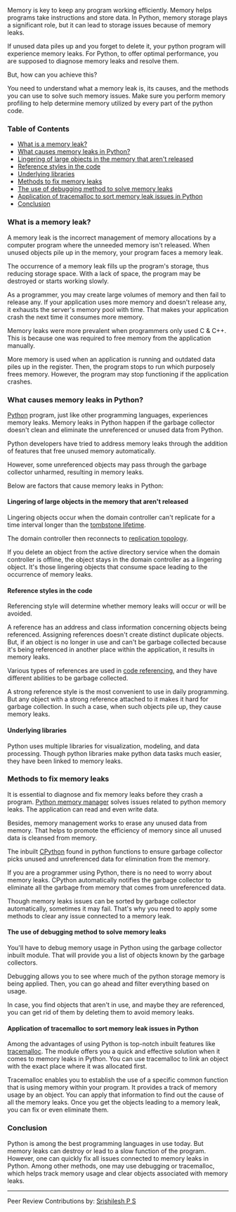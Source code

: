 Memory is key to keep any program working efficiently. Memory helps programs take instructions and store data. In Python, memory storage plays a significant role, but it can lead to storage issues because of memory leaks.

If unused data piles up and you forget to delete it, your python program will experience memory leaks. For Python, to offer optimal performance, you are supposed to diagnose memory leaks and resolve them.

But, how can you achieve this?

You need to understand what a memory leak is, its causes, and the methods you can use to solve such memory issues. Make sure you perform memory profiling to help determine memory utilized by every part of the python code.

### Table of Contents
- [What is a memory leak?](#what-is-a-memory-leak)
- [What causes memory leaks in Python?](#what-causes-memory-leaks-in-python)
- [Lingering of large objects in the memory that aren&#39;t released](#lingering-of-large-objects-in-the-memory-that-arent-released)
- [Reference styles in the code](#reference-styles-in-the-code)
- [Underlying libraries](#underlying-libraries)
- [Methods to fix memory leaks](#methods-to-fix-memory-leaks)
- [The use of debugging method to solve memory leaks](#the-use-of-debugging-method-to-solve-memory-leaks)
- [Application of tracemalloc to sort memory leak issues in Python](#application-of-tracemalloc-to-sort-memory-leak-issues-in-python)
- [Conclusion](#conclusion)

### What is a memory leak?
A memory leak is the incorrect management of memory allocations by a computer program where the unneeded memory isn't released. When unused objects pile up in the memory, your program faces a memory leak.

The occurrence of a memory leak fills up the program's storage, thus reducing storage space. With a lack of space, the program may be destroyed or starts working slowly.

As a programmer, you may create large volumes of memory and then fail to release any. If your application uses more memory and doesn't release any, it exhausts the server's memory pool with time. That makes your application crash the next time it consumes more memory.

Memory leaks were more prevalent when programmers only used C & C++. This is because one was required to free memory from the application manually.

More memory is used when an application is running and outdated data piles up in the register. Then, the program stops to run which purposely frees memory. However, the program may stop functioning if the application crashes.

### What causes memory leaks in Python?
[Python](https://www.python.org/) program, just like other programming languages, experiences memory leaks. Memory leaks in Python happen if the garbage collector doesn't clean and eliminate the unreferenced or unused data from Python.

Python developers have tried to address memory leaks through the addition of features that free unused memory automatically.

However, some unreferenced objects may pass through the garbage collector unharmed, resulting in memory leaks.

Below are factors that cause memory leaks in Python:

#### Lingering of large objects in the memory that aren't released
Lingering objects occur when the domain controller can't replicate for a time interval longer than the [tombstone lifetime](https://support.storagecraft.com/s/article/Understanding-Tombstones-Active-Directory-and-How-To-Protect-It).

The domain controller then reconnects to [replication topology](https://www.monitis.com/blog/active-directory-replication-topology/#).

If you delete an object from the active directory service when the domain controller is offline, the object stays in the domain controller as a lingering object. It's those lingering objects that consume space leading to the occurrence of memory leaks.

#### Reference styles in the code
Referencing style will determine whether memory leaks will occur or will be avoided.

A reference has an address and class information concerning objects being referenced. Assigning references doesn't create distinct duplicate objects. But, if an object is no longer in use and can't be garbage collected because it's being referenced in another place within the application, it results in memory leaks.

Various types of references are used in [code referencing](https://guides.libraries.uc.edu/citing/code), and they have different abilities to be garbage collected.

A strong reference style is the most convenient to use in daily programming. But any object with a strong reference attached to it makes it hard for garbage collection. In such a case, when such objects pile up, they cause memory leaks.

#### Underlying libraries
Python uses multiple libraries for visualization, modeling, and data processing. Though python libraries make python data tasks much easier, they have been linked to memory leaks.

### Methods to fix memory leaks
It is essential to diagnose and fix memory leaks before they crash a program. [Python memory manager](https://docs.python.org/3/c-api/memory.html#) solves issues related to python memory leaks. The application can read and even write data.

Besides, memory management works to erase any unused data from memory. That helps to promote the efficiency of memory since all unused data is cleansed from memory.

The inbuilt [CPython](https://en.wikipedia.org/wiki/CPython#) found in python functions to ensure garbage collector picks unused and unreferenced data for elimination from the memory.

If you are a programmer using Python, there is no need to worry about memory leaks. CPython automatically notifies the garbage collector to eliminate all the garbage from memory that comes from unreferenced data.

Though memory leaks issues can be sorted by garbage collector automatically, sometimes it may fail. That's why you need to apply some methods to clear any issue connected to a memory leak.

#### The use of debugging method to solve memory leaks
You'll have to debug memory usage in Python using the garbage collector inbuilt module. That will provide you a list of objects known by the garbage collectors.

Debugging allows you to see where much of the python storage memory is being applied. Then, you can go ahead and filter everything based on usage.

In case, you find objects that aren't in use, and maybe they are referenced, you can get rid of them by deleting them to avoid memory leaks.

#### Application of tracemalloc to sort memory leak issues in Python
Among the advantages of using Python is top-notch inbuilt features like [tracemalloc](https://docs.python.org/3/library/tracemalloc.html). The module offers you a quick and effective solution when it comes to memory leaks in Python. You can use tracemalloc to link an object with the exact place where it was allocated first.

Tracemalloc enables you to establish the use of a specific common function that is using memory within your program. It provides a track of memory usage by an object. You can apply that information to find out the cause of all the memory leaks. Once you get the objects leading to a memory leak, you can fix or even eliminate them.

### Conclusion
Python is among the best programming languages in use today. But memory leaks can destroy or lead to a slow function of the program. However, one can quickly fix all issues connected to memory leaks in Python. Among other methods, one may use debugging or tracemalloc, which helps track memory usage and clear objects associated with memory leaks.

---
Peer Review Contributions by: [Srishilesh P S](/engineering-education/authors/srishilesh-p-s/)